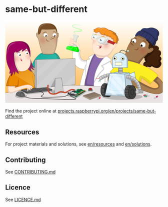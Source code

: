 # same-but-different

![same-but-different](banner.png)

Find the project online at [projects.raspberrypi.org/en/projects/same-but-different](https://projects.raspberrypi.org/en/projects/same-but-different)

## Resources
For project materials and solutions, see [en/resources](https://github.com/raspberrypilearning/same-but-different/tree/master/en/resources) and [en/solutions](https://github.com/raspberrypilearning/same-but-different/tree/master/en/solutions).

## Contributing
See [CONTRIBUTING.md](CONTRIBUTING.md)

## Licence
 See [LICENCE.md](LICENCE.md)